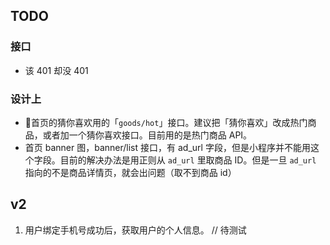 ## TODO

### 接口
- 该 401 却没 401

### 设计上
- 首页的猜你喜欢用的「`goods/hot`」接口。建议把「猜你喜欢」改成热门商品，或者加一个猜你喜欢接口。目前用的是热门商品 API。
- 首页 banner 图，banner/list 接口，有 ad_url 字段，但是小程序并不能用这个字段。目前的解决办法是用正则从 `ad_url` 里取商品 ID。但是一旦 `ad_url` 指向的不是商品详情页，就会出问题（取不到商品 id）


## v2
1. 用户绑定手机号成功后，获取用户的个人信息。 // 待测试
